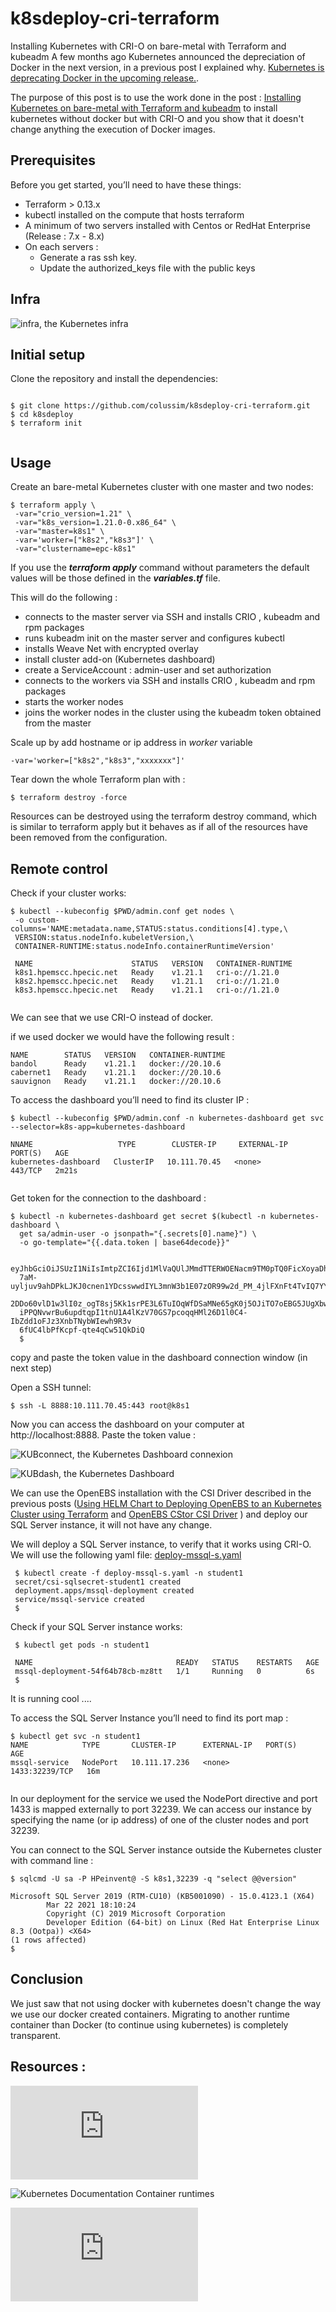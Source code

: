 # k8sdeploy-cri-terraform
Installing Kubernetes with CRI-O on bare-metal with Terraform and kubeadm
A few months ago Kubernetes announced the depreciation of Docker in the next version, in a previous post I explained why.
[Kubernetes is deprecating Docker in the upcoming release.](https://techlabnews.com/2021/kubernetes-crio/).


The purpose of this post is to use the work done in the post : [Installing Kubernetes on bare-metal with Terraform and kubeadm](https://techlabnews.com/2021/terraform-k8s/)
to install kubernetes without docker but with CRI-O and you show that it doesn't change anything the execution of Docker images.

## Prerequisites

Before you get started, you’ll need to have these things:
* Terraform > 0.13.x
* kubectl installed on the compute that hosts terraform
* A minimum of two servers installed with Centos or RedHat Enterprise (Release : 7.x - 8.x)
* On each servers :
  * Generate a ras ssh key.
  * Update the authorized_keys file with the public keys

## Infra
![infra, the Kubernetes infra](images/infra.png)


## Initial setup

Clone the repository and install the dependencies:


```

$ git clone https://github.com/colussim/k8sdeploy-cri-terraform.git
$ cd k8sdeploy
$ terraform init


```

## Usage

Create an bare-metal Kubernetes cluster with one master and two nodes:

```
$ terraform apply \
 -var="crio_version=1.21" \
 -var="k8s_version=1.21.0-0.x86_64" \
 -var="master=k8s1" \
 -var='worker=["k8s2","k8s3"]' \
 -var="clustername=epc-k8s1"

```

If you use the ***terraform apply*** command without parameters the default values will be those defined in the ***variables.tf*** file.

This will do the following :
* connects to the master server via SSH and installs CRIO , kubeadm and rpm packages
* runs kubeadm init on the master server and configures kubectl
* installs Weave Net with encrypted overlay
* install cluster add-on (Kubernetes dashboard)
* create a ServiceAccount : admin-user and set authorization
* connects to the workers via SSH and installs CRIO , kubeadm and rpm packages
* starts the worker nodes
* joins the worker nodes in the cluster using the kubeadm token obtained from the master

Scale up by add hostname or ip address in *worker* variable


```
-var='worker=["k8s2","k8s3","xxxxxxx"]'

```

Tear down the whole Terraform plan with :

```
$ terraform destroy -force

```

Resources can be destroyed using the terraform destroy command, which is similar to terraform apply but it behaves as if all of the resources have been removed from the configuration.

## Remote control

Check if your cluster works:


```
$ kubectl --kubeconfig $PWD/admin.conf get nodes \
 -o custom-columns='NAME:metadata.name,STATUS:status.conditions[4].type,\
 VERSION:status.nodeInfo.kubeletVersion,\
 CONTAINER-RUNTIME:status.nodeInfo.containerRuntimeVersion'

 NAME                      STATUS   VERSION   CONTAINER-RUNTIME
 k8s1.hpemscc.hpecic.net   Ready    v1.21.1   cri-o://1.21.0
 k8s2.hpemscc.hpecic.net   Ready    v1.21.1   cri-o://1.21.0
 k8s3.hpemscc.hpecic.net   Ready    v1.21.1   cri-o://1.21.0


```

We can see that we use CRI-O instead of docker.

if we used docker we would have the following result :


```
NAME        STATUS   VERSION   CONTAINER-RUNTIME
bandol      Ready    v1.21.1   docker://20.10.6
cabernet1   Ready    v1.21.1   docker://20.10.6
sauvignon   Ready    v1.21.1   docker://20.10.6

```



To access the dashboard you’ll need to find its cluster IP :

```
$ kubectl --kubeconfig $PWD/admin.conf -n kubernetes-dashboard get svc --selector=k8s-app=kubernetes-dashboard

NNAME                   TYPE        CLUSTER-IP     EXTERNAL-IP   PORT(S)   AGE
kubernetes-dashboard   ClusterIP   10.111.70.45   <none>        443/TCP   2m21s


```

Get token for the connection to the dashboard :

```
$ kubectl -n kubernetes-dashboard get secret $(kubectl -n kubernetes-dashboard \
  get sa/admin-user -o jsonpath="{.secrets[0].name}") \
  -o go-template="{{.data.token | base64decode}}"

  eyJhbGciOiJSUzI1NiIsImtpZCI6Ijd1MlVaQUlJMmdTTERWOENacm9TM0pTQ0FicXoyaDhGbnF5R1
  7aM-uyljuv9ahDPkLJKJ0cnen1YDcsswwdIYL3mnW3b1E07zOR99w2d_PM_4jlFXnFt4TvIQ7YY57L
  2DDo60vlD1w3lI0z_ogT8sj5Kk1srPE3L6TuIOqWfDSaMNe65gK0j5OJiTO7oEBG5JUgXbwGb8zOK
  iPPQNvwrBu6updtqpI1tnU1A4lKzV70GS7pcoqqHMl26D1l0C4-IbZdd1oFJz3XnbTNybWIewh9R3v
  6fUC4lbPfKcpf-qte4qCw51QkDiQ
  $

```

copy and paste the token value in the dashboard connection window (in next step)

Open a SSH tunnel:

```
$ ssh -L 8888:10.111.70.45:443 root@k8s1

```

Now you can access the dashboard on your computer at http://localhost:8888.
Paste the token value :

![KUBconnect, the Kubernetes Dashboard connexion](images/gettoken.png)


![KUBdash, the Kubernetes Dashboard](images/ui-dashboard.png)


We can use the OpenEBS installation
with the CSI Driver described in the previous posts ([Using HELM Chart to Deploying OpenEBS to an Kubernetes Cluster using Terraform](../terraform-openebs/index.html) and [OpenEBS CStor CSI Driver](../openebs-csi/index.html)
 ) and deploy our SQL Server instance, it will not have any change.

We will deploy a SQL Server instance, to verify that it works using CRI-O.
We will use the following yaml file: [deploy-mssql-s.yaml](https://github.com/colussim/openebsdeploy-terraform/blob/main/scripts/csi/deploy-mssql-s.yaml)


```
 $ kubectl create -f deploy-mssql-s.yaml -n student1
 secret/csi-sqlsecret-student1 created
 deployment.apps/mssql-deployment created
 service/mssql-service created
 $

```


 Check if your SQL Server instance works:


```
 $ kubectl get pods -n student1

 NAME                                READY   STATUS    RESTARTS   AGE
 mssql-deployment-54f64b78cb-mz8tt   1/1     Running   0          6s
 $

```

It is running cool ....

To access the SQL Server Instance you’ll need to find its port map :


```
$ kubectl get svc -n student1
NAME            TYPE       CLUSTER-IP      EXTERNAL-IP   PORT(S)          AGE
mssql-service   NodePort   10.111.17.236   <none>        1433:32239/TCP   16m


```

In our deployment for the service we used the NodePort directive and port 1433 is mapped externally to port 32239. We can access our instance by specifying the name (or ip address) of one of the cluster nodes and port 32239.

You can connect to the SQL Server instance outside the Kubernetes cluster with command line :


```
$ sqlcmd -U sa -P HPeinvent@ -S k8s1,32239 -q "select @@version"

Microsoft SQL Server 2019 (RTM-CU10) (KB5001090) - 15.0.4123.1 (X64)
        Mar 22 2021 18:10:24
        Copyright (C) 2019 Microsoft Corporation
        Developer Edition (64-bit) on Linux (Red Hat Enterprise Linux 8.3 (Ootpa)) <X64>                                                                                    
(1 rows affected)
$

```

## Conclusion

We just saw that not using docker with kubernetes doesn't change the way we use our docker created containers.
Migrating to another runtime container than Docker (to continue using kubernetes) is completely transparent.

## Resources :

![The Terraform Documentation](https://www.terraform.io/docs/index.html "the Terraform Documentation")

![Kubernetes Documentation Container runtimes](https://kubernetes.io/docs/setup/production-environment/container-runtimes/ "Kubernetes Documentation Container runtimes")


![CRI-O Installation Instructions](https://github.com/cri-o/cri-o/blob/master/install.md "the Terraform Documentation")
